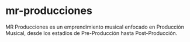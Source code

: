 # mr-producciones
MR Producciones es un emprendimiento musical enfocado en Producción Musical, desde los estadios de Pre-Producción hasta Post-Producción.


